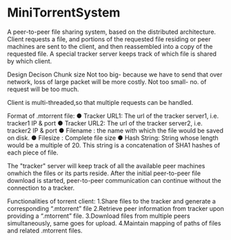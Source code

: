 # MiniTorrentSystem
A peer-to-peer file sharing system, based on the distributed architecture. 
Client requests a file, and portions of the requested file residing or peer machines are sent to the client, and then reassembled into a copy of the requested file.
A special tracker server keeps track of which file is shared by which client.

Design Decison
Chunk size
Not too big- because we have to send that over network, loss of large packet will be more costly.
Not too small- no. of request will be too much.

Client is multi-threaded,so that multiple requests can be handled.

Format of .mtorrent file:
● Tracker URL1: The url of the tracker server1, i.e. tracker1 IP & port
● Tracker URL2: The url of the tracker server2, i.e. tracker2 IP & port
● Filename : the name with which the file would be saved on disk.
● Filesize : Complete file size
● Hash String: String whose length would be a multiple of 20. This string is a
concatenation of SHA1 hashes of each piece of file.


The "tracker" server  will keep track of all the available peer machines onwhich the files or its parts reside.
After the initial peer-to-peer file download is started, peer-to-peer communication can continue
without the connection to a tracker.


Functionalities of torrent client:
1.Share files to the tracker and generate a corresponding “.mtorrent” file
2.Retrieve peer information from tracker upon providing a “.mtorrent” file.
3.Download files from multiple peers simultaneously, same goes for upload.
4.Maintain mapping of paths of files and related .mtorrent files.

